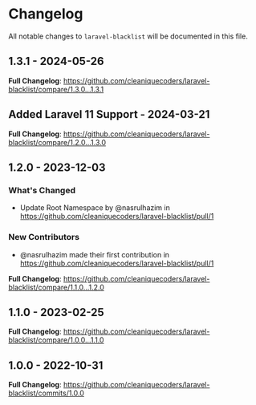 # Changelog

All notable changes to `laravel-blacklist` will be documented in this file.

## 1.3.1 - 2024-05-26

**Full Changelog**: https://github.com/cleaniquecoders/laravel-blacklist/compare/1.3.0...1.3.1

## Added Laravel 11 Support - 2024-03-21

**Full Changelog**: https://github.com/cleaniquecoders/laravel-blacklist/compare/1.2.0...1.3.0

## 1.2.0 - 2023-12-03

### What's Changed

* Update Root Namespace by @nasrulhazim in https://github.com/cleaniquecoders/laravel-blacklist/pull/1

### New Contributors

* @nasrulhazim made their first contribution in https://github.com/cleaniquecoders/laravel-blacklist/pull/1

**Full Changelog**: https://github.com/cleaniquecoders/laravel-blacklist/compare/1.1.0...1.2.0

## 1.1.0 - 2023-02-25

**Full Changelog**: https://github.com/cleaniquecoders/laravel-blacklist/compare/1.0.0...1.1.0

## 1.0.0 - 2022-10-31

**Full Changelog**: https://github.com/cleaniquecoders/laravel-blacklist/commits/1.0.0
